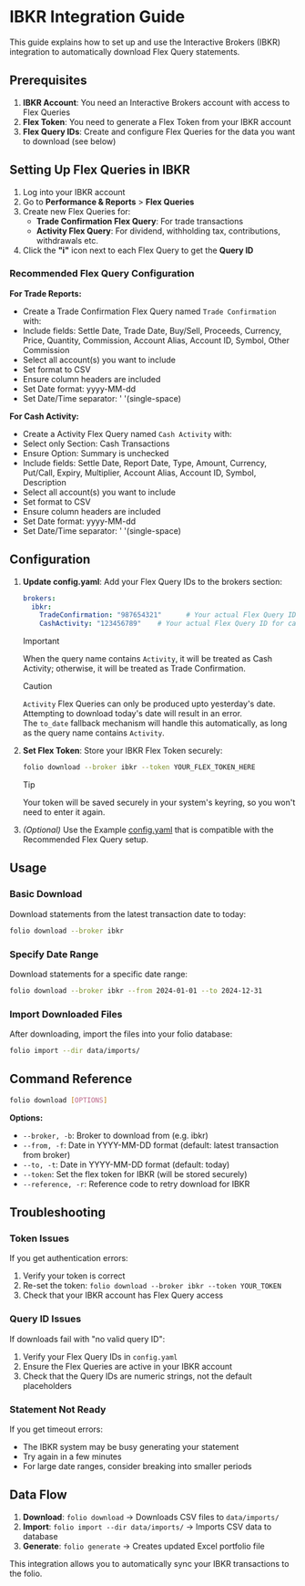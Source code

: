 # IBKR Integration Guide

This guide explains how to set up and use the Interactive Brokers (IBKR) integration to automatically download Flex Query statements.

## Prerequisites

1. **IBKR Account**: You need an Interactive Brokers account with access to Flex Queries
2. **Flex Token**: You need to generate a Flex Token from your IBKR account
3. **Flex Query IDs**: Create and configure Flex Queries for the data you want to download (see below)

## Setting Up Flex Queries in IBKR

1. Log into your IBKR account
2. Go to **Performance & Reports** > **Flex Queries**
3. Create new Flex Queries for:
   - **Trade Confirmation Flex Query**: For trade transactions
   - **Activity Flex Query**: For dividend, withholding tax, contributions, withdrawals etc.
4. Click the **"i"** icon next to each Flex Query to get the **Query ID**

### Recommended Flex Query Configuration

**For Trade Reports:**

- Create a Trade Confirmation Flex Query named `Trade Confirmation` with:
- Include fields: Settle Date, Trade Date, Buy/Sell, Proceeds, Currency, Price, Quantity, Commission, Account Alias, Account ID, Symbol, Other Commission
- Select all account(s) you want to include
- Set format to CSV
- Ensure column headers are included
- Set Date format: yyyy-MM-dd
- Set Date/Time separator: ' '(single-space)

**For Cash Activity:**

- Create a Activity Flex Query named `Cash Activity` with:
- Select only Section: Cash Transactions
- Ensure Option: Summary is unchecked
- Include fields: Settle Date, Report Date, Type, Amount, Currency, Put/Call, Expiry, Multiplier, Account Alias, Account ID, Symbol, Description
- Select all account(s) you want to include
- Set format to CSV
- Ensure column headers are included
- Set Date format: yyyy-MM-dd
- Set Date/Time separator: ' '(single-space)

## Configuration

1. **Update config.yaml**: Add your Flex Query IDs to the brokers section:

    ```yaml
    brokers:
      ibkr:
        TradeConfirmation: "987654321"      # Your actual Flex Query ID for trades
        CashActivity: "123456789"    # Your actual Flex Query ID for cash activities
    ```

    > [!IMPORTANT]
    > When the query name contains `Activity`, it will be treated as Cash Activity; otherwise, it will be treated as Trade Confirmation.
    <!-- Blockquote separator -->
    > [!CAUTION]
    > `Activity` Flex Queries can only be produced upto yesterday's date. Attempting to download today's date will result in an error. \
    > The `to_date` fallback mechanism will handle this automatically, as long as the query name contains `Activity`.

2. **Set Flex Token**: Store your IBKR Flex Token securely:

    ```bash
    folio download --broker ibkr --token YOUR_FLEX_TOKEN_HERE
    ```

    > [!TIP]
    > Your token will be saved securely in your system's keyring, so you won't need to enter it again.

3. *(Optional)* Use the Example [config.yaml](/README.md#example-structure) that is compatible with the Recommended Flex Query setup.

## Usage

### Basic Download

Download statements from the latest transaction date to today:

```bash
folio download --broker ibkr
```

### Specify Date Range

Download statements for a specific date range:

```bash
folio download --broker ibkr --from 2024-01-01 --to 2024-12-31
```

### Import Downloaded Files

After downloading, import the files into your folio database:

```bash
folio import --dir data/imports/
```

## Command Reference

```bash
folio download [OPTIONS]
```

**Options:**

- `--broker, -b`: Broker to download from (e.g. ibkr)
- `--from, -f`: Date in YYYY-MM-DD format (default: latest transaction from broker)
- `--to, -t`: Date in YYYY-MM-DD format (default: today)
- `--token`: Set the flex token for IBKR (will be stored securely)
- `--reference, -r`: Reference code to retry download for IBKR

## Troubleshooting

### Token Issues

If you get authentication errors:

1. Verify your token is correct
2. Re-set the token: `folio download --broker ibkr --token YOUR_TOKEN`
3. Check that your IBKR account has Flex Query access

### Query ID Issues

If downloads fail with "no valid query ID":

1. Verify your Flex Query IDs in `config.yaml`
2. Ensure the Flex Queries are active in your IBKR account
3. Check that the Query IDs are numeric strings, not the default placeholders

### Statement Not Ready

If you get timeout errors:

- The IBKR system may be busy generating your statement
- Try again in a few minutes
- For large date ranges, consider breaking into smaller periods

## Data Flow

1. **Download**: `folio download` → Downloads CSV files to `data/imports/`
2. **Import**: `folio import --dir data/imports/` → Imports CSV data to database
3. **Generate**: `folio generate` → Creates updated Excel portfolio file

This integration allows you to automatically sync your IBKR transactions to the folio.
